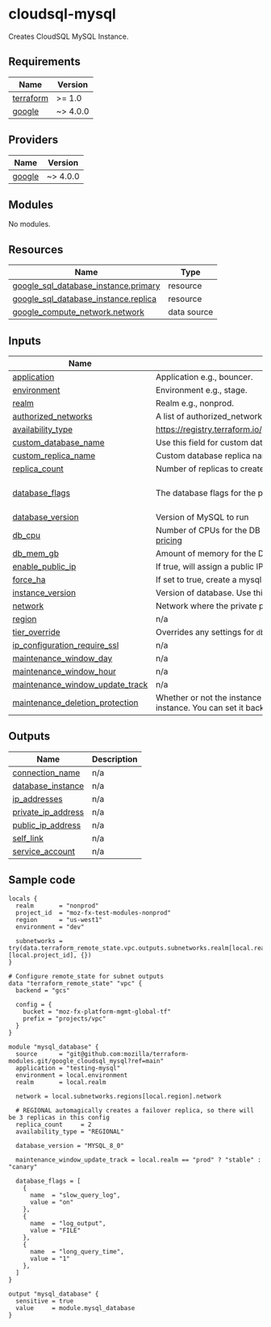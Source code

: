 # cloudsql-mysql
Creates CloudSQL MySQL Instance.

## Requirements

| Name | Version |
|------|---------|
| <a name="requirement_terraform"></a> [terraform](#requirement\_terraform) | >= 1.0 |
| <a name="requirement_google"></a> [google](#requirement\_google) | ~> 4.0.0 |

## Providers

| Name | Version |
|------|---------|
| <a name="provider_google"></a> [google](#provider\_google) | ~> 4.0.0 |

## Modules

No modules.

## Resources

| Name | Type |
|------|------|
| [google_sql_database_instance.primary](https://registry.terraform.io/providers/hashicorp/google/latest/docs/resources/sql_database_instance) | resource |
| [google_sql_database_instance.replica](https://registry.terraform.io/providers/hashicorp/google/latest/docs/resources/sql_database_instance) | resource |
| [google_compute_network.network](https://registry.terraform.io/providers/hashicorp/google/latest/docs/data-sources/compute_network) | data source |

## Inputs

| Name | Description | Type | Default | Required |
|------|-------------|------|---------|:--------:|
| <a name="input_application"></a> [application](#input\_application) | Application e.g., bouncer. | `any` | n/a | yes |
| <a name="input_environment"></a> [environment](#input\_environment) | Environment e.g., stage. | `any` | n/a | yes |
| <a name="input_realm"></a> [realm](#input\_realm) | Realm e.g., nonprod. | `any` | n/a | yes |
| <a name="input_authorized_networks"></a> [authorized\_networks](#input\_authorized\_networks) | A list of authorized\_network maps: https://www.terraform.io/docs/providers/google/r/sql_database_instance.html | `list` | `[]` | no |
| <a name="input_availability_type"></a> [availability\_type](#input\_availability\_type) | https://registry.terraform.io/providers/hashicorp/google/latest/docs/resources/sql_database_instance#availability_type | `string` | `"ZONAL"` | no |
| <a name="input_custom_database_name"></a> [custom\_database\_name](#input\_custom\_database\_name) | Use this field for custom database name. | `string` | `""` | no |
| <a name="input_custom_replica_name"></a> [custom\_replica\_name](#input\_custom\_replica\_name) | Custom database replica name. | `string` | `""` | no |
| <a name="input_replica_count"></a> [replica\_count](#input\_replica\_count) | Number of replicas to create. | `int` | `0` | no |
| <a name="input_database_flags"></a> [database\_flags](#input\_database\_flags) | The database flags for the primary instance. See [more details](https://cloud.google.com/sql/docs/mysql/flags) | `list(object({ name = string, value = string }))` | `[]` | no |
| <a name="input_database_version"></a> [database\_version](#input\_database\_version) | Version of MySQL to run | `string` | `"MYSQL_5_7"` | no |
| <a name="input_db_cpu"></a> [db_cpu](#input\_db\_cpu) | Number of CPUs for the DB instance. Must be even number. See: https://cloud.google.com/sql/pricing#2nd-gen-pricing | `string` | `"2"` | no |
| <a name="input_db_mem_gb"></a> [db_mem_gb](#input\_mem\_gb) | Amount of memory for the DB instance in GB. See: https://cloud.google.com/sql/pricing#2nd-gen-pricing | `string` | `"12"` | no |
| <a name="input_enable_public_ip"></a> [enable\_public\_ip](#input\_enable\_public\_ip) | If true, will assign a public IP to database instance. | `bool` | `false` | no |
| <a name="input_force_ha"></a> [force\_ha](#input\_force\_ha) | If set to true, create a mysql replica for HA. Currently the availability\_type works only for postgres | `bool` | `false` | no |
| <a name="input_instance_version"></a> [instance\_version](#input\_instance\_version) | Version of database. Use this field if you need to spin up a new database instance. | `string` | `"v1"` | no |
| <a name="input_network"></a> [network](#input\_network) | Network where the private peering should attach. | `string` | `"default"` | no |
| <a name="input_region"></a> [region](#input\_region) | n/a | `string` | `"us-west1"` | no |
| <a name="input_tier"></a> [tier_override](#input\_tier) | Overrides any settings for `db_cpu` and `db_mem_gb`. See: https://cloud.google.com/sql/pricing#2nd-gen-pricing | `string` | `""` | no |
| <a name="input_ip_configuration_require_ssl"></a> [ip\_configuration\_require\_ssl](#input\_ip\_configuration\_require\_ssl) | n/a | `bool` | `true` | no |
| <a name="input_maintenance_window_day"></a> [maintenance\_window\_day](#input\_maintenance\_window\_day) | n/a | `number` | `2` | no |
| <a name="input_maintenance_window_hour"></a> [maintenance\_window\_hour](#input\_maintenance\_window\_hour) | n/a | `number` | `16` | no |
| <a name="input_maintenance_window_update_track"></a> [maintenance\_window\_update\_track](#input\_maintenance\_window\_update\_track) | n/a | `string` | `"stable"` | no |
| <a name="input_deletion_protection"></a> [maintenance\_deletion\_protection](#input\_deletion\_protection) | Whether or not the instance(s) is/are protected from deletion. Must be set to false BEFORE attempting to delete an instance. You can set it back to `true` in the apply that actually deletes the instance, though. | `bool` | `true` | no |

## Outputs

| Name | Description |
|------|-------------|
| <a name="output_connection_name"></a> [connection\_name](#output\_connection\_name) | n/a |
| <a name="output_database_instance"></a> [database\_instance](#output\_database\_instance) | n/a |
| <a name="output_ip_addresses"></a> [ip\_addresses](#output\_ip\_addresses) | n/a |
| <a name="output_private_ip_address"></a> [private\_ip\_address](#output\_private\_ip\_address) | n/a |
| <a name="output_public_ip_address"></a> [public\_ip\_address](#output\_public\_ip\_address) | n/a |
| <a name="output_self_link"></a> [self\_link](#output\_self\_link) | n/a |
| <a name="output_service_account"></a> [service\_account](#output\_service\_account) | n/a |

## Sample code
```hcl
locals {
  realm       = "nonprod"
  project_id  = "moz-fx-test-modules-nonprod"
  region      = "us-west1"
  environment = "dev"

  subnetworks = try(data.terraform_remote_state.vpc.outputs.subnetworks.realm[local.realm][local.project_id], {})
}

# Configure remote_state for subnet outputs
data "terraform_remote_state" "vpc" {
  backend = "gcs"

  config = {
    bucket = "moz-fx-platform-mgmt-global-tf"
    prefix = "projects/vpc"
  }
}

module "mysql_database" {
  source      = "git@github.com:mozilla/terraform-modules.git/google_cloudsql_mysql?ref=main"
  application = "testing-mysql"
  environment = local.environment
  realm       = local.realm

  network = local.subnetworks.regions[local.region].network

  # REGIONAL automagically creates a failover replica, so there will be 3 replicas in this config
  replica_count     = 2
  availability_type = "REGIONAL"

  database_version = "MYSQL_8_0"

  maintenance_window_update_track = local.realm == "prod" ? "stable" : "canary"

  database_flags = [
    {
      name  = "slow_query_log",
      value = "on"
    },
    {
      name  = "log_output",
      value = "FILE"
    },
    {
      name  = "long_query_time",
      value = "1"
    },
  ]
}

output "mysql_database" {
  sensitive = true
  value     = module.mysql_database
}
```

